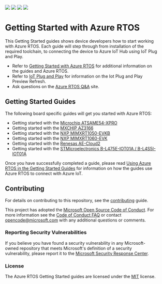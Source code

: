 ![](https://github.com/azure-rtos/getting-started/workflows/ATSAME54-XPRO/badge.svg)
![](https://github.com/azure-rtos/getting-started/workflows/AZ3166/badge.svg)
![](https://github.com/azure-rtos/getting-started/workflows/MIMXRT1060-EVK/badge.svg)
![](https://github.com/azure-rtos/getting-started/workflows/STM32L4_L4+/badge.svg)

# Getting Started with Azure RTOS

This Getting Started guides shows device developers how to start working with Azure RTOS. Each guide will step through from installation of the required toolchain, to connecting the device to Azure IoT Hub using IoT Plug and Play.

* Refer to [Getting Started with Azure RTOS](https://go.microsoft.com/fwlink/p/?linkid=2129824) for additional information on the guides and Azure RTOS.
* Refer to [IoT Plug and Play](https://docs.microsoft.com/en-us/azure/iot-pnp) for information on the Iot Plug and Play Preview Refresh.
* Ask questions on the [Azure RTOS Q&A](https://aka.ms/QnA/azure-rtos) site.

## Getting Started Guides

The following board specific guides will get you started with Azure RTOS:

* Getting started with the [Microchip ATSAME54-XPRO](Microchip/ATSAME54-XPRO)
* Getting started with the [MXCHIP AZ3166](MXChip/AZ3166)
* Getting started with the [NXP MIMXRT1050-EVKB](NXP/MIMXRT1050-EVKB)
* Getting started with the [NXP MIMXRT1060-EVK](NXP/MIMXRT1060-EVK)
* Getting started with the [Renesas AE-Cloud2](Renesas/Synergy)
* Getting started with the [STMicroelectronics B-L475E-IOT01A / B-L4S5I-IOT01A](STMicroelectronics/STM32L4_L4+)

Once you have successfully completed a guide, please read [Using Azure RTOS in the Getting Started Guides](/docs/using-azure-rtos.md) for information on how the guides use Azure RTOS to connect with Azure IoT.

## Contributing

For details on contributing to this repository, see the [contributing](CONTRIBUTING.md) guide.

This project has adopted the [Microsoft Open Source Code of Conduct](https://opensource.microsoft.com/codeofconduct/).
For more information see the [Code of Conduct FAQ](https://opensource.microsoft.com/codeofconduct/faq/)
or contact [opencode@microsoft.com](mailto:opencode@microsoft.com) with any additional questions or comments.

### Reporting Security Vulnerabilities

If you believe you have found a security vulnerability in any Microsoft-owned repository that meets Microsoft's definition of a security vulnerability, please report it to the [Microsoft Security Response Center](SECURITY.md).

### License

The Azure RTOS Getting Started guides are licensed under the [MIT](LICENSE.txt) license.
